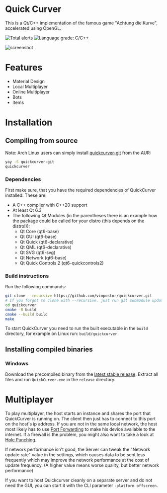 # Quick Curver
This is a Qt/C++ implementation of the famous game "Achtung die Kurve", accelerated using OpenGL.

[![Total alerts](https://img.shields.io/lgtm/alerts/g/vimpostor/quickcurver.svg?logo=lgtm&logoWidth=18)](https://lgtm.com/projects/g/magnus-gross/quickcurver/alerts/)
[![Language grade: C/C++](https://img.shields.io/lgtm/grade/cpp/g/vimpostor/quickcurver.svg?logo=lgtm&logoWidth=18)](https://lgtm.com/projects/g/magnus-gross/quickcurver/context:cpp)

![screenshot](https://user-images.githubusercontent.com/21310755/93923083-2ed2e300-fd13-11ea-86f1-d79bc09ce96a.png)

# Features
* Material Design
* Local Multiplayer
* Online Multiplayer
* Bots
* Items


# Installation
## Compiling from source

Note: Arch Linux users can simply install [quickcurver-git](https://aur.archlinux.org/packages/quickcurver-git) from the AUR:

```bash
yay -S quickcurver-git
quickcurver
```

### Dependencies
First make sure, that you have the required dependencies of QuickCurver installed. These are:

* A C++ compiler with C++20 support
* At least Qt 6.3
* The following Qt Modules (in the parentheses there is an example how the package could be called for your distro (this depends on the distro!)):
	- Qt Core (qt6-base)
	- Qt GUI (qt6-base)
	- Qt Quick (qt6-declarative)
	- Qt QML (qt6-declarative)
	- Qt SVG (qt6-svg)
	- Qt Network (qt6-base)
	- Qt Quick Controls 2 (qt6-quickcontrols2)

### Build instructions
Run the following commands:
```bash
git clone --recursive https://github.com/vimpostor/quickcurver.git
# If you forgot to clone with --recursive, just run git submodule update --init
cd quickcurver
cmake -B build
cmake --build build
make
```

To start QuickCurver you need to run the built executable in the `build` directory, for example on Linux run: `build/quickcurver`

## Installing compiled binaries

### Windows
Download the precompiled binary from the [latest stable release](https://github.com/vimpostor/quickcurver/releases/latest).
Extract all files and run `QuickCurver.exe` in the `release` directory.

# Multiplayer
To play multiplayer, the host starts an instance and shares the port that QuickCurver is running on. The client then just has to connect to this port on the host's ip address.
If you are not in the same local network, the host most likely has to use [Port Forwarding](https://en.wikipedia.org/wiki/Port_forwarding) to make his device available to the internet.
If a firewall is the problem, you might also want to take a look at [Hole Punching](https://en.wikipedia.org/wiki/Hole_punching_(networking)).

If network performance isn't good, the Server can tweak the "Network update rate" value in the settings, which causes data to be sent less frequently which may improve the network performance at the cost of update frequency. (A higher value means worse quality, but better network performance)

If you want to host Quickcurver cleanly on a separate server and do not need the GUI, you can start it with the CLI parameter `-platform offscreen`.

